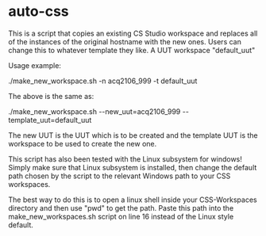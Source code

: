 # auto-css


This is a script that copies an existing CS Studio workspace and replaces all of
the instances of the original hostname with the new ones.
Users can change this to whatever template they like. A UUT workspace "default_uut"
 
Usage example:

./make_new_workspace.sh -n acq2106_999 -t default_uut

The above is the same as:

./make_new_workspace.sh --new_uut=acq2106_999 --template_uut=default_uut

The new UUT is the UUT which is to be created and the template UUT
is the workspace to be used to create the new one.

This script has also been tested with the Linux subsystem for windows!
Simply make sure that Linux subsystem is installed, then change the default 
path chosen by the script to the relevant Windows path to your CSS workspaces.

The best way to do this is to open a linux shell inside your CSS-Workspaces
directory and then use "pwd" to get the path. Paste this path into the 
make_new_workspaces.sh script on line 16 instead of the Linux style default. 


